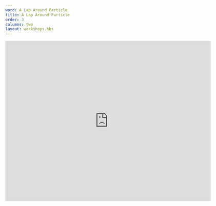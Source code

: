 ```yaml
---
word: A Lap Around Particle
title: A Lap Around Particle
order: 3
columns: two
layout: workshops.hbs
---
```


<iframe src="https://www.icloud.com/keynote/0VPBgSkGu3fqSCMW0PjySwDVw?embed=true" width="640" height="500" frameborder="0" allowfullscreen="1" referrer="no-referrer"></iframe>
